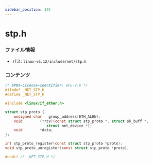 ```yaml
---
sidebar_position: 191
---
```

# stp.h

### ファイル情報

- パス: `linux-v6.12/include/net/stp.h`

### コンテンツ

```h
/* SPDX-License-Identifier: GPL-2.0 */
#ifndef _NET_STP_H
#define _NET_STP_H

#include <linux/if_ether.h>

struct stp_proto {
	unsigned char	group_address[ETH_ALEN];
	void		(*rcv)(const struct stp_proto *, struct sk_buff *,
			       struct net_device *);
	void		*data;
};

int stp_proto_register(const struct stp_proto *proto);
void stp_proto_unregister(const struct stp_proto *proto);

#endif /* _NET_STP_H */

```
